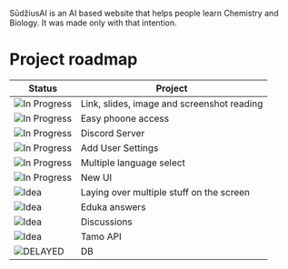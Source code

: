 SūdžiusAI is an AI based website that helps people learn Chemistry and Biology.
It was made only with that intention.

# Project roadmap

| Status                                                               | Project                                                             |
|------------------------------------------------------------------------|----------------------------------------------------------------------|
| ![In Progress](https://img.shields.io/badge/status-In_Progress-yellow)| Link, slides, image and screenshot reading               |
| ![In Progress](https://img.shields.io/badge/status-In_Progress-yellow)| Easy phoone access                                       |
| ![In Progress](https://img.shields.io/badge/status-In_Progress-purple)| Discord Server                                           |       
| ![In Progress](https://img.shields.io/badge/status-In_Progress-yellow)| Add User Settings                                        |
| ![In Progress](https://img.shields.io/badge/status-In_Progress-yellow)| Multiple language select                                 |
| ![In Progress](https://img.shields.io/badge/status-In_Progress-yellow)                | New UI                                                 |
| ![Idea](https://img.shields.io/badge/status-Idea-blue)                | Laying over multiple stuff on the screen                 |
| ![Idea](https://img.shields.io/badge/status-Idea-blue)                | Eduka answers                                            |
| ![Idea](https://img.shields.io/badge/status-Idea-blue)                | Discussions                                              |
| ![Idea](https://img.shields.io/badge/status-Idea-blue)                | Tamo API                                                 |
| ![DELAYED](https://img.shields.io/badge/status-In_Progress-red)| DB                             |
